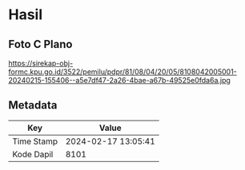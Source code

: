 # Hasil

## Foto C Plano

https://sirekap-obj-formc.kpu.go.id/3522/pemilu/pdpr/81/08/04/20/05/8108042005001-20240215-155406--a5e7df47-2a26-4bae-a67b-49525e0fda6a.jpg


## Metadata

| Key        | Value               |
| ---------- | ------------------- |
| Time Stamp | 2024-02-17 13:05:41 |
| Kode Dapil | 8101                |



